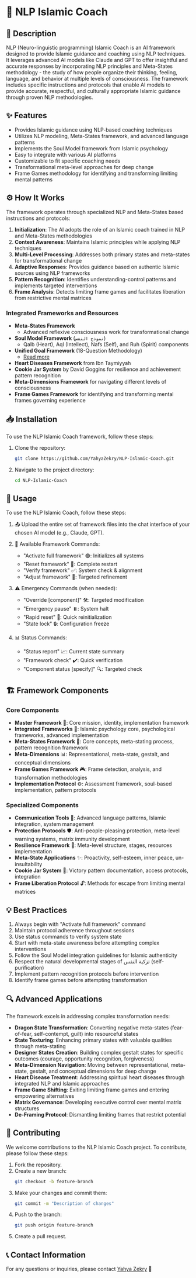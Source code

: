 # 🌟 NLP Islamic Coach

## 📝 Description

NLP (Neuro-linguistic programming) Islamic Coach is an AI framework designed to provide Islamic guidance and coaching using NLP techniques. It leverages advanced AI models like Claude and GPT to offer insightful and accurate responses by incorporating NLP principles and Meta-States methodology - the study of how people organize their thinking, feeling, language, and behavior at multiple levels of consciousness. The framework includes specific instructions and protocols that enable AI models to provide accurate, respectful, and culturally appropriate Islamic guidance through proven NLP methodologies.

## ✨ Features

- Provides Islamic guidance using NLP-based coaching techniques
- Utilizes NLP modeling, Meta-States framework, and advanced language patterns
- Implements the Soul Model framework from Islamic psychology
- Easy to integrate with various AI platforms
- Customizable to fit specific coaching needs
- Transformational meta-level approaches for deep change
- Frame Games methodology for identifying and transforming limiting mental patterns

## ⚙️ How It Works

The framework operates through specialized NLP and Meta-States based instructions and protocols:

1. **Initialization**: The AI adopts the role of an Islamic coach trained in NLP and Meta-States methodologies
2. **Context Awareness**: Maintains Islamic principles while applying NLP techniques
3. **Multi-Level Processing**: Addresses both primary states and meta-states for transformational change
4. **Adaptive Responses**: Provides guidance based on authentic Islamic sources using NLP frameworks
5. **Pattern Recognition**: Identifies understanding-control patterns and implements targeted interventions
6. **Frame Analysis**: Detects limiting frame games and facilitates liberation from restrictive mental matrices

### Integrated Frameworks and Resources

- **Meta-States Framework**
  - Advanced reflexive consciousness work for transformational change
- **Soul Model Framework** (`نموذج النفس`)
  - Qalb (Heart), Aql (Intellect), Nafs (Self), and Ruh (Spirit) components
- **Unified Goal Framework** (18-Question Methodology)
  - [Read more](https://mustafamohsen.com/%D8%A7%D9%84%D8%A3%D9%87%D8%AF%D8%A7%D9%81-%D8%A7%D9%84%D8%B0%D9%83%D9%8A%D8%A9-%D9%84%D9%8A%D8%B3%D8%AA-%D8%A8%D9%87%D8%B0%D8%A7-%D8%A7%D9%84%D8%B0%D9%83%D8%A7%D8%A1-%D9%88%D8%A5%D9%84%D9%8A%D9%83/)
- **Heart Diseases Framework** from Ibn Taymiyyah
- **Cookie Jar System** by David Goggins for resilience and achievement pattern recognition
- **Meta-Dimensions Framework** for navigating different levels of consciousness
- **Frame Games Framework** for identifying and transforming mental frames governing experience

## 📥 Installation

To use the NLP Islamic Coach framework, follow these steps:

1. Clone the repository:
   ```bash
   git clone https://github.com/YahyaZekry/NLP-Islamic-Coach.git
   ```
2. Navigate to the project directory:
   ```bash
   cd NLP-Islamic-Coach
   ```

## 🚀 Usage

To use the NLP Islamic Coach, follow these steps:

1. 📤 Upload the entire set of framework files into the chat interface of your chosen AI model (e.g., Claude, GPT).

2. 🎯 Available Framework Commands:

   - "Activate full framework" 🟢: Initializes all systems
   - "Reset framework" 🔄: Complete restart
   - "Verify framework" ✅: System check & alignment
   - "Adjust framework" 🔧: Targeted refinement

3. ⚠️ Emergency Commands (when needed):

   - "Override [component]" 🛠️: Targeted modification
   - "Emergency pause" ⏸️: System halt
   - "Rapid reset" 🔄: Quick reinitialization
   - "State lock" 🔒: Configuration freeze

4. 📊 Status Commands:
   - "Status report" 📈: Current state summary
   - "Framework check" ✔️: Quick verification
   - "Component status [specify]" 🔍: Targeted check

## 🏗️ Framework Components

### Core Components

- **Master Framework** 🧠: Core mission, identity, implementation framework
- **Integrated Frameworks** 🧩: Islamic psychology core, psychological frameworks, advanced implementation
- **Meta-States Framework** 🔄: Core concepts, meta-stating process, pattern recognition framework
- **Meta-Dimensions** 📊: Representational, meta-state, gestalt, and conceptual dimensions
- **Frame Games Framework** 🎮: Frame detection, analysis, and transformation methodologies
- **Implementation Protocol** ⚙️: Assessment framework, soul-based implementation, pattern protocols

### Specialized Components

- **Communication Tools** 💬: Advanced language patterns, Islamic integration, system management
- **Protection Protocols** 🛡️: Anti-people-pleasing protection, meta-level warning systems, matrix immunity development
- **Resilience Framework** 💪: Meta-level structure, stages, resources implementation
- **Meta-State Applications** ✨: Proactivity, self-esteem, inner peace, un-insultability
- **Cookie Jar System** 🍪: Victory pattern documentation, access protocols, integration
- **Frame Liberation Protocol** 🔓: Methods for escape from limiting mental matrices

## 💡 Best Practices

1. Always begin with "Activate full framework" command
2. Maintain protocol adherence throughout sessions
3. Use status commands to verify system state
4. Start with meta-state awareness before attempting complex interventions
5. Follow the Soul Model integration guidelines for Islamic authenticity
6. Respect the natural developmental stages of تزكية النفس (self-purification)
7. Implement pattern recognition protocols before intervention
8. Identify frame games before attempting transformation

## 🔍 Advanced Applications

The framework excels in addressing complex transformation needs:

- **Dragon State Transformation**: Converting negative meta-states (fear-of-fear, self-contempt, guilt) into resourceful states
- **State Texturing**: Enhancing primary states with valuable qualities through meta-stating
- **Designer States Creation**: Building complex gestalt states for specific outcomes (courage, opportunity recognition, forgiveness)
- **Meta-Dimension Navigation**: Moving between representational, meta-state, gestalt, and conceptual dimensions for deep change
- **Heart Disease Treatment**: Addressing spiritual heart diseases through integrated NLP and Islamic approaches
- **Frame Game Shifting**: Exiting limiting frame games and entering empowering alternatives
- **Matrix Governance**: Developing executive control over mental matrix structures
- **De-Framing Protocol**: Dismantling limiting frames that restrict potential

## 🤝 Contributing

We welcome contributions to the NLP Islamic Coach project. To contribute, please follow these steps:

1. Fork the repository.
2. Create a new branch:
   ```bash
   git checkout -b feature-branch
   ```
3. Make your changes and commit them:
   ```bash
   git commit -m "Description of changes"
   ```
4. Push to the branch:
   ```bash
   git push origin feature-branch
   ```
5. Create a pull request.

## 📞 Contact Information

For any questions or inquiries, please contact [Yahya Zekry](mailto:yahyazekry@gmail.com) 📧